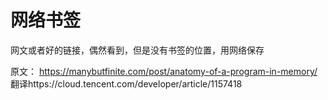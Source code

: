 # 网络书签

网文或者好的链接，偶然看到，但是没有书签的位置，用网络保存

原文： https://manybutfinite.com/post/anatomy-of-a-program-in-memory/
翻译https://cloud.tencent.com/developer/article/1157418
